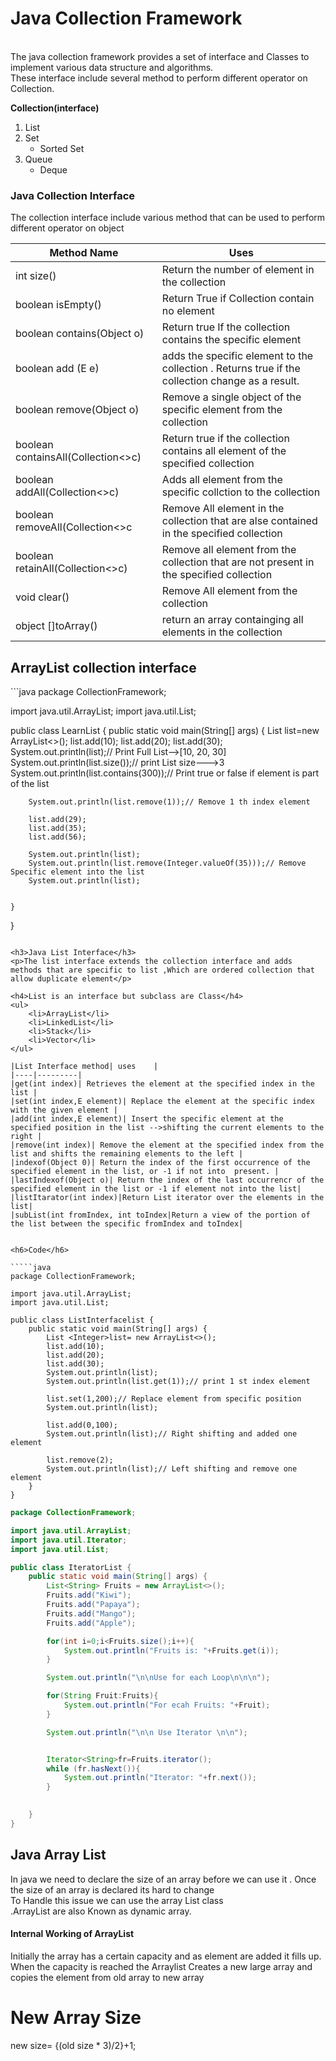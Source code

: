 <H1>Java Collection Framework</h1>
<br>The java collection framework provides a set of interface and Classes to implement various data structure and algorithms.</br> These interface include several method to perform different operator on Collection. </p>

<Strong>Collection(interface)</Strong>
<ol>
<li>List</li>
<li>Set
<ul>
<li>Sorted Set</li>
</ul>
</li>
<li>Queue
<ul>
<li>Deque </li>
</ul>
</li>
</ol>

<h3>Java Collection Interface</h3>
<p>The collection interface include various method that can be used to perform different operator on object </p>

| Method Name                        |Uses|
|------------------------------------|------|
| int size()                         | Return the number of element in the collection |
| boolean isEmpty()                  |Return True if Collection contain no element|
| boolean contains(Object o)         |Return true If the collection contains the specific element|
| boolean add (E e)                  |adds the specific element to the collection . Returns true if the collection change as a result.|
| boolean remove(Object o)           |Remove a single object of the specific element from the collection|
| boolean containsAll(Collection<>c) |Return true if the collection contains all element of the specified collection|
| boolean addAll(Collection<>c)      |Adds all element from the specific collction to the collection|
| boolean removeAll(Collection<>c    |Remove All element in the collection that are alse contained in the specified collection|
| boolean retainAll(Collection<>c)   |Remove all element from the collection that are not present in the specified collection|
|void clear() |Remove All element from the collection|
|object []toArray()|return an array containging all elements in the collection |



<h2>ArrayList  collection interface </h2>
```java
package CollectionFramework;

import java.util.ArrayList;
import java.util.List;

public class LearnList {
    public static void main(String[] args) {
        List<Integer> list=new ArrayList<>();
        list.add(10);
        list.add(20);
        list.add(30);
        System.out.println(list);// Print Full List-->[10, 20, 30]
        System.out.println(list.size());// print List size--->3
        System.out.println(list.contains(300));// Print true or false if element is part of the list

        System.out.println(list.remove(1));// Remove 1 th index element

        list.add(29);
        list.add(35);
        list.add(56);

        System.out.println(list);
        System.out.println(list.remove(Integer.valueOf(35)));// Remove Specific element into the list
        System.out.println(list);


    }
}

```

<h3>Java List Interface</h3>
<p>The list interface extends the collection interface and adds methods that are specific to list ,Which are ordered collection that allow duplicate element</p>

<h4>List is an interface but subclass are Class</h4>
<ul>
    <li>ArrayList</li>
    <li>LinkedList</li>
    <li>Stack</li>
    <li>Vector</li>
</ul>

|List Interface method| uses    |
|----|---------|
|get(int index)| Retrieves the element at the specified index in the list |
|set(int index,E element)| Replace the element at the specific index with the given element |
|add(int index,E element)| Insert the specific element at the specified position in the list -->shifting the current elements to the right |
|remove(int index)| Remove the element at the specified index from the list and shifts the remaining elements to the left |
|indexof(Object 0)| Return the index of the first occurrence of the specified element in the list, or -1 if not into  present. |
|lastIndexof(Object o)| Return the index of the last occurrencr of the specified element in the list or -1 if element not into the list|
|listItarator(int index)|Return List iterator over the elements in the list|
|subList(int fromIndex, int toIndex|Return a view of the portion of the list between the specific fromIndex and toIndex|


<h6>Code</h6>

`````java
package CollectionFramework;

import java.util.ArrayList;
import java.util.List;

public class ListInterfacelist {
    public static void main(String[] args) {
        List <Integer>list= new ArrayList<>();
        list.add(10);
        list.add(20);
        list.add(30);
        System.out.println(list);
        System.out.println(list.get(1));// print 1 st index element

        list.set(1,200);// Replace element from specific position
        System.out.println(list);

        list.add(0,100);
        System.out.println(list);// Right shifting and added one element

        list.remove(2);
        System.out.println(list);// Left shifting and remove one element
    }
}

`````




````java
package CollectionFramework;

import java.util.ArrayList;
import java.util.Iterator;
import java.util.List;

public class IteratorList {
    public static void main(String[] args) {
        List<String> Fruits = new ArrayList<>();
        Fruits.add("Kiwi");
        Fruits.add("Papaya");
        Fruits.add("Mango");
        Fruits.add("Apple");

        for(int i=0;i<Fruits.size();i++){
            System.out.println("Fruits is: "+Fruits.get(i));
        }

        System.out.println("\n\nUse for each Loop\n\n\n");

        for(String Fruit:Fruits){
            System.out.println("For ecah Fruits: "+Fruit);
        }

        System.out.println("\n\n Use Iterator \n\n");


        Iterator<String>fr=Fruits.iterator();
        while (fr.hasNext()){
            System.out.println("Iterator: "+fr.next());
        }
        

    }
}

````


<h2>Java Array List</h2>

<p>In java we need to declare the size of an array before we can use it . Once the size of an array is declared its hard to change<br>
To Handle this issue we can use the array List class <br/>.ArrayList are also Known as dynamic array. </p>

<h4>Internal Working of ArrayList</h4>

<P>Initially the array has a certain capacity and as element are added it fills up. <br>
When the capacity is reached the Arraylist Creates a new large array and copies the element from old array to new array</p>

<h1>New Array Size</h1>
new size= {(old size * 3)/2}+1;
